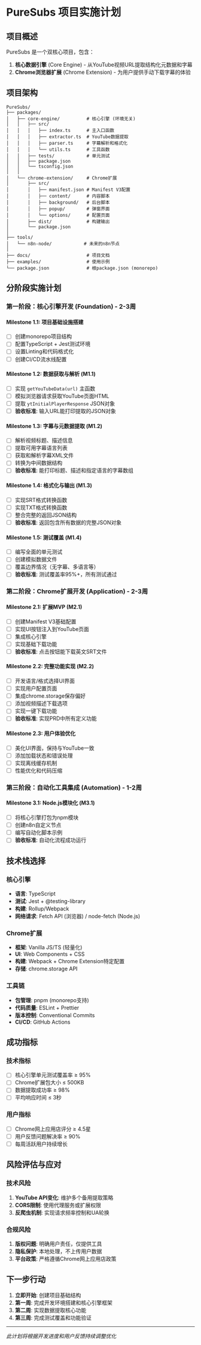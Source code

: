 # PureSubs 项目实施计划

## 项目概述
PureSubs 是一个双核心项目，包含：
1. **核心数据引擎** (Core Engine) - 从YouTube视频URL提取结构化元数据和字幕
2. **Chrome浏览器扩展** (Chrome Extension) - 为用户提供手动下载字幕的体验

## 项目架构

```
PureSubs/
├── packages/
│   ├── core-engine/          # 核心引擎 (环境无关)
│   │   ├── src/
│   │   │   ├── index.ts      # 主入口函数
│   │   │   ├── extractor.ts  # YouTube数据提取
│   │   │   ├── parser.ts     # 字幕解析和格式化
│   │   │   └── utils.ts      # 工具函数
│   │   ├── tests/            # 单元测试
│   │   ├── package.json
│   │   └── tsconfig.json
│   │
│   └── chrome-extension/     # Chrome扩展
│       ├── src/
│       │   ├── manifest.json # Manifest V3配置
│       │   ├── content/      # 内容脚本
│       │   ├── background/   # 后台脚本
│       │   ├── popup/        # 弹窗界面
│       │   └── options/      # 配置页面
│       ├── dist/             # 构建输出
│       └── package.json
│
├── tools/
│   └── n8n-node/            # 未来的n8n节点
│
├── docs/                     # 项目文档
├── examples/                 # 使用示例
└── package.json              # 根package.json (monorepo)
```

## 分阶段实施计划

### 第一阶段：核心引擎开发 (Foundation) - 2-3周

#### Milestone 1.1: 项目基础设施搭建
- [ ] 创建monorepo项目结构
- [ ] 配置TypeScript + Jest测试环境
- [ ] 设置Linting和代码格式化
- [ ] 创建CI/CD流水线配置

#### Milestone 1.2: 数据获取与解析 (M1.1)
- [ ] 实现 `getYouTubeData(url)` 主函数
- [ ] 模拟浏览器请求获取YouTube页面HTML
- [ ] 提取 `ytInitialPlayerResponse` JSON对象
- [ ] **验收标准**: 输入URL能打印提取的JSON对象

#### Milestone 1.3: 字幕与元数据提取 (M1.2)
- [ ] 解析视频标题、描述信息
- [ ] 提取可用字幕语言列表
- [ ] 获取和解析字幕XML文件
- [ ] 转换为中间数据结构
- [ ] **验收标准**: 能打印标题、描述和指定语言的字幕数组

#### Milestone 1.4: 格式化与输出 (M1.3)
- [ ] 实现SRT格式转换函数
- [ ] 实现TXT格式转换函数
- [ ] 整合完整的返回JSON结构
- [ ] **验收标准**: 返回包含所有数据的完整JSON对象

#### Milestone 1.5: 测试覆盖 (M1.4)
- [ ] 编写全面的单元测试
- [ ] 创建模拟数据文件
- [ ] 覆盖边界情况（无字幕、多语言等）
- [ ] **验收标准**: 测试覆盖率95%+，所有测试通过

### 第二阶段：Chrome扩展开发 (Application) - 2-3周

#### Milestone 2.1: 扩展MVP (M2.1)
- [ ] 创建Manifest V3基础配置
- [ ] 实现UI按钮注入到YouTube页面
- [ ] 集成核心引擎
- [ ] 实现基础下载功能
- [ ] **验收标准**: 点击按钮能下载英文SRT文件

#### Milestone 2.2: 完整功能实现 (M2.2)
- [ ] 开发语言/格式选择UI界面
- [ ] 实现用户配置页面
- [ ] 集成chrome.storage保存偏好
- [ ] 添加视频描述下载选项
- [ ] 实现一键下载功能
- [ ] **验收标准**: 实现PRD中所有定义功能

#### Milestone 2.3: 用户体验优化
- [ ] 美化UI界面，保持与YouTube一致
- [ ] 添加加载状态和错误处理
- [ ] 实现离线缓存机制
- [ ] 性能优化和代码压缩

### 第三阶段：自动化工具集成 (Automation) - 1-2周

#### Milestone 3.1: Node.js模块化 (M3.1)
- [ ] 将核心引擎打包为npm模块
- [ ] 创建n8n自定义节点
- [ ] 编写自动化脚本示例
- [ ] **验收标准**: 自动化流程成功运行

## 技术栈选择

### 核心引擎
- **语言**: TypeScript
- **测试**: Jest + @testing-library
- **构建**: Rollup/Webpack
- **网络请求**: Fetch API (浏览器) / node-fetch (Node.js)

### Chrome扩展
- **框架**: Vanilla JS/TS (轻量化)
- **UI**: Web Components + CSS
- **构建**: Webpack + Chrome Extension特定配置
- **存储**: chrome.storage API

### 工具链
- **包管理**: pnpm (monorepo支持)
- **代码质量**: ESLint + Prettier
- **版本控制**: Conventional Commits
- **CI/CD**: GitHub Actions

## 成功指标

### 技术指标
- [ ] 核心引擎单元测试覆盖率 ≥ 95%
- [ ] Chrome扩展包大小 ≤ 500KB
- [ ] 数据提取成功率 ≥ 98%
- [ ] 平均响应时间 ≤ 3秒

### 用户指标
- [ ] Chrome网上应用店评分 ≥ 4.5星
- [ ] 用户反馈问题解决率 ≥ 90%
- [ ] 每周活跃用户持续增长

## 风险评估与应对

### 技术风险
1. **YouTube API变化**: 维护多个备用提取策略
2. **CORS限制**: 使用代理服务或扩展权限
3. **反爬虫机制**: 实现请求频率控制和UA轮换

### 合规风险
1. **版权问题**: 明确用户责任，仅提供工具
2. **隐私保护**: 本地处理，不上传用户数据
3. **平台政策**: 严格遵循Chrome网上应用店政策

## 下一步行动

1. **立即开始**: 创建项目基础结构
2. **第一周**: 完成开发环境搭建和核心引擎框架
3. **第二周**: 实现数据提取核心功能
4. **第三周**: 完成测试覆盖和功能验证

---

*此计划将根据开发进度和用户反馈持续调整优化*
